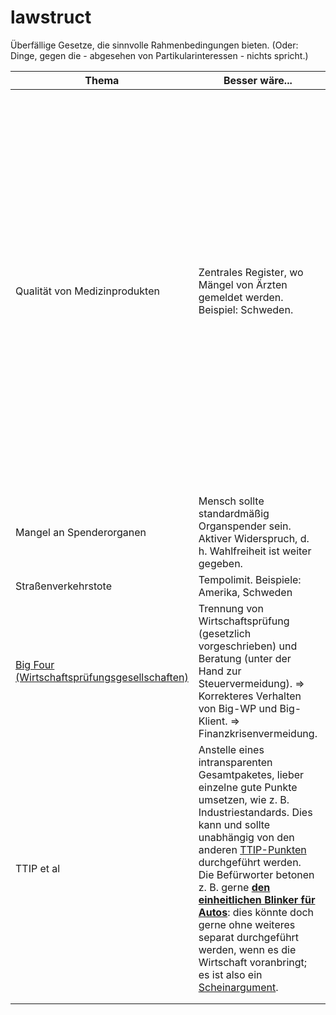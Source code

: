 lawstruct
=========

Überfällige Gesetze, die sinnvolle Rahmenbedingungen bieten. (Oder: Dinge, gegen die - abgesehen von Partikularinteressen - nichts spricht.)

| Thema | Besser wäre... | Hintergrund |
| ----- | -------------- | ----------- |
| Qualität von Medizinprodukten | Zentrales Register, wo Mängel von Ärzten gemeldet werden. Beispiel: Schweden. | Beispiel: Schweden. Vorteil: Man bekommt Überblick, welche Firmen Qualität liefern und spart dadurch Geld (Beispiel: teure neue Hüftgelenke). "Die ersten Register in den skandinavischen Ländern entstanden infolge eines Medizinskandals: In den 70er-Jahren hatten skandinavische Orthopäden sogenannte Christiansen-Hüftprothesen einige Tausend Mal implantiert, bevor sie erkannten, dass durchschnittlich sechs Jahre nach der Implantation jede dritte Prothese gewechselt werden musste. Daraufhin gründeten Schweden und Finnland 1979 die weltweit ersten **Endoprothesenregister**. Das Resultat: In Schweden sank die Zahl der jährlichen Wechseloperationen auf die Hälfte. Angesichts solcher Zahlen hält es auch SPD-Gesundheitsexpertin Carola Reimann für dringend notwendig, Register für Medizinprodukte einzuführen." aus DLF-Beitrag 2012: [Geprüft und doch nicht immer sicher - Kritik an Kontrollen von Medizinprodukten](http://www.deutschlandfunk.de/geprueft-und-doch-nicht-immer-sicher.724.de.html?dram:article_id=100437), siehe [Wiki](https://de.wikipedia.org/wiki/Endoprothesenregister) über Situation in D. |
| Mangel an Spenderorganen | Mensch sollte standardmäßig Organspender sein. Aktiver Widerspruch, d. h. Wahlfreiheit ist weiter gegeben. | Viele Menschen sind einfach nur zu träge, ihren Ausweis auszufüllen. Beispiele wie es anders geht: [Österreich](https://de.wikipedia.org/wiki/Organspende#.C3.96sterreich) |
| Straßenverkehrstote | Tempolimit. Beispiele: Amerika, Schweden |  |
| [Big Four (Wirtschaftsprüfungsgesellschaften)](https://de.wikipedia.org/wiki/Big_Four_%28Wirtschaftspr%C3%BCfungsgesellschaften%29) | Trennung von Wirtschaftsprüfung (gesetzlich vorgeschrieben) und Beratung (unter der Hand zur Steuervermeidung). => Korrekteres Verhalten von Big-WP und Big-Klient. => Finanzkrisenvermeidung. | [Wirtschaftsprüfungsgesellschaften - Die Macht der Insider - Von Brigitte Scholtes](http://www.deutschlandfunk.de/wirtschaftspruefungsgesellschaften-die-macht-der-insider.724.de.html?dram:article_id=319526) (11.05.2015). Betrifft große Konzerne; international vernetzt vs. Mittelstand. [Institut der Wirtschaftsprüfer](http://www.idw.de/) (Big-Four-dominiert) vs. [Verband für die mittelständische Wirtschaftsprüfung](http://www.wp-net.com/). |
| TTIP et al | Anstelle eines intransparenten Gesamtpaketes, lieber einzelne gute Punkte umsetzen, wie z. B. Industriestandards. Dies kann und sollte unabhängig von den anderen [TTIP-Punkten](https://de.wikipedia.org/wiki/Transatlantisches_Freihandelsabkommen#Eckpunkte) durchgeführt werden. Die Befürworter betonen z. B. gerne [**den einheitlichen Blinker für Autos**](http://www.t-online.de/wirtschaft/id_72910932/deutsche-autobauer-legen-sich-fuer-freihandelsabkommen-ttip-ins-zeug.html): dies könnte doch gerne ohne weiteres separat durchgeführt werden, wenn es die Wirtschaft voranbringt; es ist also ein [Scheinargument](http://www.foodwatch.org/de/informieren/freihandelsabkommen/aktuelle-nachrichten/kommentar-von-thilo-bode-bei-ttip-geht-es-nicht-um-blinker/). | [Kritik nach Themen](https://de.wikipedia.org/wiki/Transatlantisches_Freihandelsabkommen#Kritik_nach_Themen), Benachteiligung des Mittelstands, überproportionale Vorteile für anonyme transnationale Markenkonzerne => weniger Wettbewerb, weniger Wahlfreiheit. |
|  |  |  |
|  |  |  |

